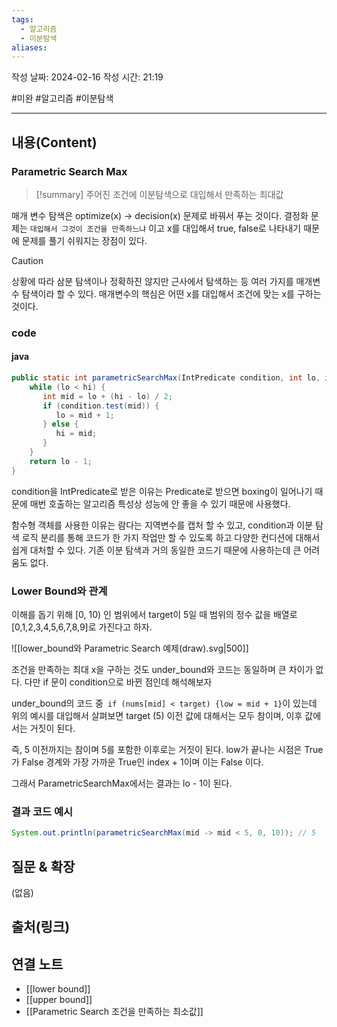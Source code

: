 ```yaml
---
tags:
  - 알고리즘
  - 이분탐색
aliases:
---
```

작성 날짜: 2024-02-16
작성 시간: 21:19

#미완 #알고리즘 #이분탐색 

----
## 내용(Content)
### Parametric Search Max
>[!summary] 
>주어진 조건에 이분탐색으로 대입해서 만족하는 최대값

매개 변수 탐색은 optimize(x) -> decision(x) 문제로 바꿔서 푸는 것이다. 결정화 문제는 `대입해서 그것이 조건을 만족하느냐` 이고 x를 대입해서 true, false로 나타내기 때문에 문제를 풀기 쉬워지는 장점이 있다.


>[!caution] 
>상황에 따라 삼분 탐색이나 정확하진 않지만 근사에서 탐색하는 등 여러 가지를 매개변수 탐색이라 할 수 있다. 매개변수의 핵심은 어떤 x를 대입해서 조건에 맞는 x를 구하는 것이다. 

### code
#### java
```java
public static int parametricSearchMax(IntPredicate condition, int lo, int hi) {  
    while (lo < hi) {  
       int mid = lo + (hi - lo) / 2;  
       if (condition.test(mid)) {  
          lo = mid + 1;  
       } else {  
          hi = mid;  
       }  
    }  
    return lo - 1;  
}
```

condition을 IntPredicate로 받은 이유는 Predicate로 받으면 boxing이 일어나기 때문에 매번 호출하는 알고리즘 특성상 성능에  안 좋을 수 있기 때문에 사용했다.

함수형 객체를 사용한 이유는 람다는 지역변수를 캡처 할 수 있고, condition과 이분 탐색 로직 분리를 통해 코드가 한 가지 작업만 할 수 있도록 하고 다양한 컨디션에 대해서 쉽게 대처할 수 있다. 기존 이분 탐색과 거의 동일한 코드기 때문에 사용하는데 큰 어려움도 없다.
### Lower Bound와 관계
이해를 돕기 위해 \[0, 10) 인  범위에서 target이 5일 때 범위의 정수 값을 배열로 \[0,1,2,3,4,5,6,7,8,9]로 가진다고 하자. 

![[lower_bound와 Parametric Search 예제(draw).svg|500]]

조건을 만족하는 최대 x을 구하는 것도 under_bound와 코드는 동일하며 큰 차이가 없다. 다만 if 문이 condition으로 바뀐 점인데 해석해보자

under_bound의 코드 중` if (nums[mid] < target) {low = mid + 1}`이 있는데 위의 예시를 대입해서 살펴보면 target (5) 이전 값에 대해서는 모두 참이며, 이후 값에서는 거짓이 된다.

즉, 5 이전까지는 참이며 5를 포함한 이후로는 거짓이 된다.  low가 끝나는 시점은 True가 False 경계와 가장 가까운 True인 index + 1이며 이는 False 이다.

그래서 ParametricSearchMax에서는 결과는 lo - 1이 된다.

### 결과 코드 예시
```java
System.out.println(parametricSearchMax(mid -> mid < 5, 0, 10)); // 5
```

## 질문 & 확장

(없음)

## 출처(링크)


## 연결 노트
- [[lower bound]]
- [[upper bound]]
- [[Parametric Search 조건을 만족하는 최소값]]








